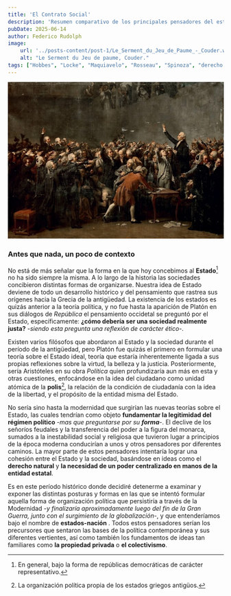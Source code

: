 ```yaml
---
title: 'El Contrato Social'
description: 'Resumen comparativo de los principales pensadores del estado-nación moderno.'
pubDate: 2025-06-14
author: Federico Rudolph
image:
    url: '../posts-content/post-1/Le_Serment_du_Jeu_de_Paume_-_Couder.webp'
    alt: "Le Serment du Jeu de paume, Couder."
tags: ["Hobbes", "Locke", "Maquiavelo", "Rosseau", "Spinoza", "derecho natural", "filosofía moderna", "filosofía política"]
---
```


![Le Serment du Jeu de Paume, Couder](../posts-content/post-1/Le_Serment_du_Jeu_de_Paume_-_Couder.webp)
### Antes que nada, un poco de contexto

No está de más señalar que la forma en la que hoy concebimos al **Estado**[^1] no ha sido siempre la misma. A lo largo de la historia las sociedades concibieron distintas formas de organizarse. Nuestra idea de Estado deviene de todo un desarrollo histórico y del pensamiento que rastrea sus orígenes hacia la Grecia de la antigüedad. La existencia de los estados es quizás anterior a la teoría política, y no fue hasta la aparición de Platón en sus diálogos de _República_ el pensamiento occidetal se preguntó por el Estado, específicamente: **¿cómo debería ser una sociedad realmente justa?** -_siendo esta pregunta una reflexión de carácter ético_-.

Existen varios filósofos que abordaron al Estado y la sociedad durante el período de la antigüedad, pero Platón fue quizás el primero en formular una teoría sobre el Estado ideal, teoría que estaría inherentemente ligada a sus propias reflexiones sobre la virtud, la belleza y la justicia. Posteriormente, sería Aristóteles en su obra _Política_ quien profundizaría aun más en esta y otras cuestiones, enfocándose en la idea del ciudadano como unidad atómica de la **polis**[^2], la relación de la condición de ciudadanía con la idea de la libertad, y el propósito de la entidad misma del Estado.

No sería sino hasta la modernidad que surgirían las nuevas teorías sobre el Estado, las cuales tendrían como objeto **fundamentar la legitimidad del régimen político** -_mas que preguntarse por su **forma**_-. El declive de los señoríos feudales y la transferencia del poder a la figura del monarca, sumados a la inestabilidad social y religiosa que tuvieron lugar a principios de la época moderna conducirían a unos y otros pensadores por diferentes caminos. La mayor parte de estos pensadores intentaría lograr una cohesión entre el Estado y la sociedad, basándose en ideas como el **derecho natural** y **la necesidad de un poder centralizado en manos de la entidad estatal**.

Es en este período histórico donde decidiré detenerme a examinar y exponer las distintas posturas y formas en las que se intentó formular aquella forma de organización política que persistiría a través de la Modernidad -_y finalizaría aproximadamente luego del fin de la Gran Guerra, junto con el surgimiento de la globalización_-, y que entenderíamos bajo el nombre de **estados-nación** . Todos estos pensadores serían los precursores que sentaron las bases de la política contemporánea y sus diferentes vertientes, así como también los fundamentos de ideas tan familiares como **la propiedad privada** o **el colectivismo**.

[^1]: En general, bajo la forma de repúblicas democráticas de carácter representativo. 
[^2]: La organización política propia de los estados griegos antigüos.